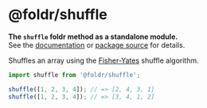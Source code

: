 # @foldr/shuffle

**The `shuffle` foldr method as a standalone module.**    
See the [documentation](http://foldr.com/0.0.0/shuffle) or [package source](https:/github.com/CloudVessel/foldr/blob/master/packages/categories/shuffle/src/index.js) for details.

Shuffles an array using the [Fisher-Yates](https://en.wikipedia.org/wiki/Fisher%E2%80%93Yates_shuffle)
shuffle algorithm.

```js
import shuffle from '@foldr/shuffle';

shuffle([1, 2, 3, 4]); // => [2, 4, 3, 1]
shuffle([1, 2, 3, 4]); // => [3, 4, 1, 2]
```
